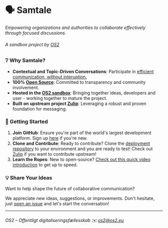 # 🗣️ Samtale
_Empowering organizations and authorities to collaborate effectively through focused discussions._
###### A sandbox project by [OS2](https://www.os2.eu/)

### ❔ Why Samtale?
- **Contextual and Topic-Driven Conversations**: Participate in [efficient communication, without interuption.](https://zulip.com/why-zulip/)
- **100% [Open Source](https://opensource.com/resources/what-open-source)**: Committed to transparency and community involvement.
- **Hosted in the [OS2 sandbox](https://github.com/OS2sandbox)**: Bringing together ideas, developers and user - working together to mature the project.
- **Built on upstream project [Zulip](https://github.com/zulip)**: Leveraging a robust and proven foundation for messaging.

### 🚀 Getting Started 

1. **Join GitHub**: Ensure you're part of the world's largest development platform. Sign up [here](https://docs.github.com/en/get-started/start-your-journey/creating-an-account-on-github) if you're new.
2. **Clone and Contribute**: Ready to contribute? Clone the [deployment repository](https://github.com/OS2sandbox/sandbox-samtale-deployment) to your environment and you are ready to test! Check out [Zulip](https://github.com/zulip) if you want to contribute upstream!
3. **Learn the Ropes**: New to open-source? [Check out this quick video introduction](https://www.youtube.com/watch?v=RGd5cOXpCQw) to get up to speed.

### 💡 Share Your Ideas 

Want to help shape the future of collaborative communication?

We appreciate new ideas, suggestions, or improvements. Don't hesitate, just [open an issue](https://github.com/OS2sandbox/sandbox-samtale/issues) and let's start the conversation!

---
###### OS2 – Offentligt digitaliseringsfællesskab ✉️ os2@os2.eu
